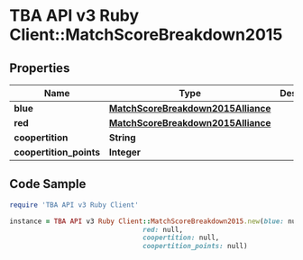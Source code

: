 # TBA API v3 Ruby Client::MatchScoreBreakdown2015

## Properties

Name | Type | Description | Notes
------------ | ------------- | ------------- | -------------
**blue** | [**MatchScoreBreakdown2015Alliance**](MatchScoreBreakdown2015Alliance.md) |  | [optional] 
**red** | [**MatchScoreBreakdown2015Alliance**](MatchScoreBreakdown2015Alliance.md) |  | [optional] 
**coopertition** | **String** |  | [optional] 
**coopertition_points** | **Integer** |  | [optional] 

## Code Sample

```ruby
require 'TBA API v3 Ruby Client'

instance = TBA API v3 Ruby Client::MatchScoreBreakdown2015.new(blue: null,
                                 red: null,
                                 coopertition: null,
                                 coopertition_points: null)
```


